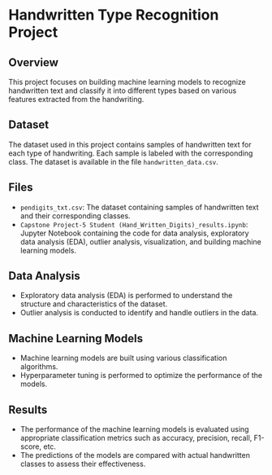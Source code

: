 # Handwritten Type Recognition Project

## Overview
This project focuses on building machine learning models to recognize handwritten text and classify it into different types based on various features extracted from the handwriting.

## Dataset
The dataset used in this project contains samples of handwritten text for each type of handwriting. Each sample is labeled with the corresponding class. The dataset is available in the file `handwritten_data.csv`.

## Files
- `pendigits_txt.csv`: The dataset containing samples of handwritten text and their corresponding classes.
- `Capstone Project-5 Student (Hand_Written_Digits)_results.ipynb`: Jupyter Notebook containing the code for data analysis, exploratory data analysis (EDA), outlier analysis, visualization, and building machine learning models.

## Data Analysis
- Exploratory data analysis (EDA) is performed to understand the structure and characteristics of the dataset.
- Outlier analysis is conducted to identify and handle outliers in the data.

## Machine Learning Models
- Machine learning models are built using various classification algorithms.
- Hyperparameter tuning is performed to optimize the performance of the models.

## Results
- The performance of the machine learning models is evaluated using appropriate classification metrics such as accuracy, precision, recall, F1-score, etc.
- The predictions of the models are compared with actual handwritten classes to assess their effectiveness.
